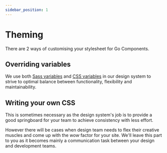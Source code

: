 ```yaml
---
sidebar_position: 1
---
```


# Theming

There are 2 ways of customising your stylesheet for Go Components. 

## Overriding variables

We use both [Sass variables](./sass) and [CSS variables](./css-variables) in our design system to strive to optimal balance between functionality, flexibility and maintainability.

## Writing your own CSS

This is sometimes necessary as the design system's job is to provide a good springboard for your team to achieve consistency with less effort.

However there will be cases when design team needs to flex their creative muscles and come up with the *wow* factor for your site. We'll leave this part to you as it becomes mainly a communication task between your design and development teams.